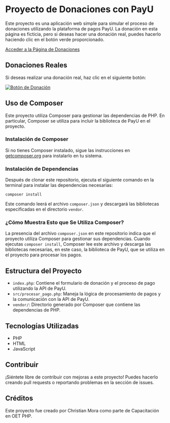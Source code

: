 # Proyecto de Donaciones con PayU

Este proyecto es una aplicación web simple para simular el proceso de donaciones utilizando la plataforma de pagos PayU. La donación en esta página es ficticia, pero si deseas hacer una donación real, puedes hacerlo haciendo clic en el botón verde proporcionado.

[Acceder a la Página de Donaciones](https://donacionespayu-3gbz36ec.b4a.run/index.php)

## Donaciones Reales

Si deseas realizar una donación real, haz clic en el siguiente botón:

[![Botón de Donación](https://ecommerce.payulatam.com/img-secure-2015/boton_pagar_mediano.png)](https://biz.payulatam.com/B0f65017F0BD626)

## Uso de Composer

Este proyecto utiliza Composer para gestionar las dependencias de PHP. En particular, Composer se utiliza para incluir la biblioteca de PayU en el proyecto.

### Instalación de Composer

Si no tienes Composer instalado, sigue las instrucciones en [getcomposer.org](https://getcomposer.org/download/) para instalarlo en tu sistema.

### Instalación de Dependencias

Después de clonar este repositorio, ejecuta el siguiente comando en la terminal para instalar las dependencias necesarias:

```
composer install
```

Este comando leerá el archivo `composer.json` y descargará las bibliotecas especificadas en el directorio `vendor`.

### ¿Cómo Muestra Esto que Se Utiliza Composer?

La presencia del archivo `composer.json` en este repositorio indica que el proyecto utiliza Composer para gestionar sus dependencias. Cuando ejecutas `composer install`, Composer lee este archivo y descarga las bibliotecas necesarias, en este caso, la biblioteca de PayU, que se utiliza en el proyecto para procesar los pagos.

## Estructura del Proyecto

- `index.php`: Contiene el formulario de donación y el proceso de pago utilizando la API de PayU.
- `src/procesar_pago.php`: Maneja la lógica de procesamiento de pagos y la comunicación con la API de PayU.
- `vendor/`: Directorio generado por Composer que contiene las dependencias de PHP.

## Tecnologías Utilizadas

- PHP
- HTML
- JavaScript

## Contribuir

¡Siéntete libre de contribuir con mejoras a este proyecto! Puedes hacerlo creando pull requests o reportando problemas en la sección de issues.

## Créditos

Este proyecto fue creado por Christian Mora  como parte de Capacitación en OET PHP.
